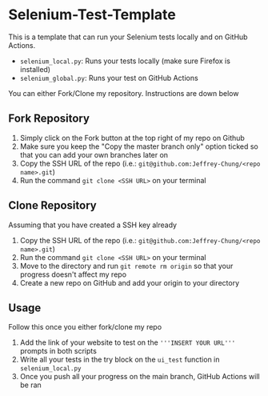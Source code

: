 # Selenium-Test-Template

This is a template that can run your Selenium tests locally and on GitHub Actions.
* `selenium_local.py`: Runs your tests locally (make sure Firefox is installed)
* `selenium_global.py`: Runs your test on GitHub Actions

You can either Fork/Clone my repository. Instructions are down below

## Fork Repository

1. Simply click on the Fork button at the top right of my repo on Github
2. Make sure you keep the "Copy the master branch only" option ticked so that you can add your own branches later on
3. Copy the SSH URL of the repo (i.e.: `git@github.com:Jeffrey-Chung/<repo name>.git`)
4. Run the command `git clone <SSH URL>` on your terminal 


## Clone Repository
Assuming that you have created a SSH key already 

1. Copy the SSH URL of the repo (i.e.: `git@github.com:Jeffrey-Chung/<repo name>.git`)
2. Run the command `git clone <SSH URL>` on your terminal
3. Move to the directory and run `git remote rm origin` so that your progress doesn't affect my repo
4. Create a new repo on GitHub and add your origin to your directory


## Usage
Follow this once you either fork/clone my repo

1. Add the link of your website to test on the `'''INSERT YOUR URL'''` prompts in both scripts
2. Write all your tests in the try block on the `ui_test` function in `selenium_local.py`
3. Once you push all your progress on the main branch, GitHub Actions will be ran